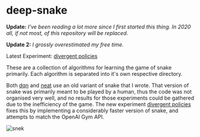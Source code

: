# deep-snake

**Update:** _I've been reading a lot more since I first started this thing. In 2020 all, if not most, of this repository will be replaced._

**Update 2:** _I grossly overestimated my free time._

Latest Experiment: [divergent policies](divergent_policies)

These are a collection of algorithms for learning the game of snake primarily.
Each algorithm is separated into it's own respective directory.

Both [dqn](dqn) and [neat](neat) use an old variant of snake that I wrote. 
That version of snake was primarily meant to be played by a human, thus the code was not organised very well, and no results for those
experiments could be gathered due to the inefficiency of the game. The new experiment [divergent policies](divergent_policies) fixes this by implementing a considerably faster version of snake, and attempts to match the OpenAI Gym API. 

![snek](https://ih0.redbubble.net/image.280444667.5089/flat,800x800,075,f.jpg "snek")
